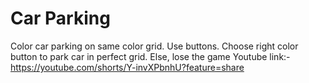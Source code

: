 # Car Parking

Color car parking on same color grid. Use buttons. Choose right color button to park car in perfect grid. Else, lose the game
Youtube link:- https://youtube.com/shorts/Y-invXPbnhU?feature=share


